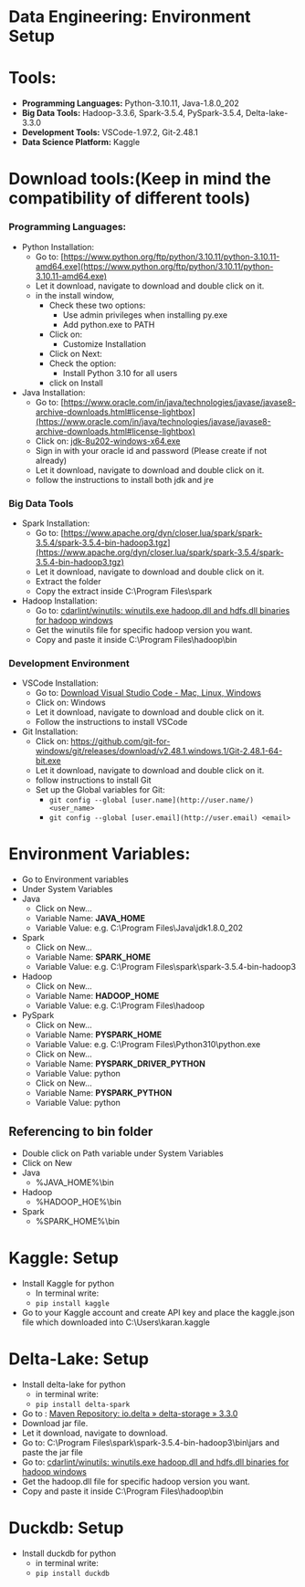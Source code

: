 # Data Engineering: Environment Setup

# Tools:

- **Programming Languages:** Python-3.10.11, Java-1.8.0_202
- **Big Data Tools:** Hadoop-3.3.6, Spark-3.5.4, PySpark-3.5.4, Delta-lake-3.3.0
- **Development Tools:** VSCode-1.97.2, Git-2.48.1
- **Data Science Platform:** Kaggle

# Download tools:(Keep in mind the compatibility of different tools)

### Programming Languages:

- Python Installation:
    - Go to: [https://www.python.org/ftp/python/3.10.11/python-3.10.11-amd64.exe](https://www.python.org/ftp/python/3.10.11/python-3.10.11-amd64.exe)
    - Let it download, navigate to download and double click on it.
    - in the install window,
        - Check these two options:
            - Use admin privileges when installing py.exe
            - Add python.exe to PATH
        - Click on:
            - Customize Installation
        - Click on Next:
        - Check the option:
            - Install Python 3.10 for all users
        - click on Install
- Java Installation:
    - Go to: [https://www.oracle.com/in/java/technologies/javase/javase8-archive-downloads.html#license-lightbox](https://www.oracle.com/in/java/technologies/javase/javase8-archive-downloads.html#license-lightbox)
    - Click on: [jdk-8u202-windows-x64.exe](https://www.oracle.com/in/java/technologies/javase/javase8-archive-downloads.html#license-lightbox)
    - Sign in with your oracle id and password (Please create if not already)
    - Let it download, navigate to download and double click on it.
    - follow the instructions to install both jdk and jre

### Big Data Tools

- Spark Installation:
    - Go to: [https://www.apache.org/dyn/closer.lua/spark/spark-3.5.4/spark-3.5.4-bin-hadoop3.tgz](https://www.apache.org/dyn/closer.lua/spark/spark-3.5.4/spark-3.5.4-bin-hadoop3.tgz)
    - Let it download, navigate to download and double click on it.
    - Extract the folder
    - Copy the extract inside  C:\Program Files\spark
- Hadoop Installation:
    - Go to: [cdarlint/winutils: winutils.exe hadoop.dll and hdfs.dll binaries for hadoop windows](https://github.com/cdarlint/winutils)
    - Get the winutils file for specific hadoop version you want.
    - Copy and paste it inside C:\Program Files\hadoop\bin

### Development Environment

- VSCode Installation:
    - Go to: [Download Visual Studio Code - Mac, Linux, Windows](https://code.visualstudio.com/download)
    - Click on: Windows
    - Let it download, navigate to download and double click on it.
    - Follow the instructions to install VSCode
- Git Installation:
    - Click on: https://github.com/git-for-windows/git/releases/download/v2.48.1.windows.1/Git-2.48.1-64-bit.exe
    - Let it download, navigate to download and double click on it.
    - follow instructions to install Git
    - Set up the Global variables for Git:
        - `git config --global [user.name](http://user.name/) <user_name>`
        - `git config --global [user.email](http://user.email) <email>`

# Environment Variables:

- Go to Environment variables
- Under System Variables
- Java
    - Click on New…
    - Variable Name: **JAVA_HOME**
    - Variable Value: <path to java> e.g. C:\Program Files\Java\jdk1.8.0_202
- Spark
    - Click on New…
    - Variable Name: **SPARK_HOME**
    - Variable Value: <path to spark> e.g. C:\Program Files\spark\spark-3.5.4-bin-hadoop3
- Hadoop
    - Click on New…
    - Variable Name: **HADOOP_HOME**
    - Variable Value: <path to hadoop> e.g. C:\Program Files\hadoop
- PySpark
    - Click on New…
    - Variable Name: **PYSPARK_HOME**
    - Variable Value: <path to python> e.g. C:\Program Files\Python310\python.exe
    - Click on New…
    - Variable Name: **PYSPARK_DRIVER_PYTHON**
    - Variable Value: python
    - Click on New…
    - Variable Name: **PYSPARK_PYTHON**
    - Variable Value: python

## Referencing to bin folder

- Double click on Path variable under System Variables
- Click on New
- Java
    - %JAVA_HOME%\bin
- Hadoop
    - %HADOOP_HOE%\bin
- Spark
    - %SPARK_HOME%\bin

# Kaggle: Setup

- Install Kaggle for python
    - In terminal write:
    - `pip install kaggle`
- Go to your Kaggle account and create API key and place the kaggle.json file which downloaded into C:\Users\karan\.kaggle

# Delta-Lake: Setup

- Install delta-lake for python
    - in terminal write:
    - `pip install delta-spark`
- Go to : [Maven Repository: io.delta » delta-storage » 3.3.0](https://mvnrepository.com/artifact/io.delta/delta-storage/3.3.0)
- Download jar file.
- Let it download, navigate to download.
- Go to: C:\Program Files\spark\spark-3.5.4-bin-hadoop3\bin\jars and paste the jar file
- Go to: [cdarlint/winutils: winutils.exe hadoop.dll and hdfs.dll binaries for hadoop windows](https://github.com/cdarlint/winutils)
- Get the hadoop.dll file for specific hadoop version you want.
- Copy and paste it inside C:\Program Files\hadoop\bin

# Duckdb: Setup

- Install duckdb for python
    - in terminal write:
    - `pip install duckdb`
